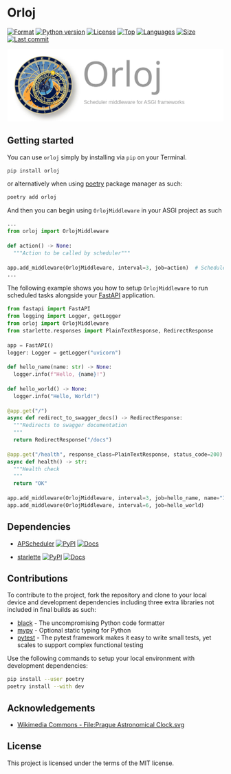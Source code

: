# Orloj

[![Format](https://img.shields.io/pypi/format/orloj)](https://pypi.org/project/orloj)
[![Python version](https://img.shields.io/pypi/pyversions/orloj)](https://pypi.org/project/orloj)
[![License](https://img.shields.io/pypi/l/orloj)](https://pypi.org/project/orloj)
[![Top](https://img.shields.io/github/languages/top/aekasitt/orloj)](.)
[![Languages](https://img.shields.io/github/languages/count/aekasitt/orloj)](.)
[![Size](https://img.shields.io/github/repo-size/aekasitt/orloj)](.)
[![Last commit](https://img.shields.io/github/last-commit/aekasitt/orloj/master)](.)

[![Orloj banner](static/orloj-banner.svg)](static/orloj-banner.svg)

## Getting started

You can use `orloj` simply by installing via `pip` on your Terminal.

```sh
pip install orloj
```

or alternatively when using [poetry](https://python-poetry.org) package manager as such:

```sh
poetry add orloj
```

And then you can begin using `OrlojMiddleware` in your ASGI project as such

```python
...
from orloj import OrlojMiddleware

def action() -> None:
  """Action to be called by scheduler"""

app.add_middleware(OrlojMiddleware, interval=3, job=action)  # Schedules for 3 second interval
...
```

The following example shows you how to setup `OrlojMiddleware` to run scheduled tasks alongside
your [FastAPI](https://github.com/tiangolo/fastapi) application.

```python
from fastapi import FastAPI
from logging import Logger, getLogger
from orloj import OrlojMiddleware
from starlette.responses import PlainTextResponse, RedirectResponse

app = FastAPI()
logger: Logger = getLogger("uvicorn")

def hello_name(name: str) -> None:
  logger.info(f"Hello, {name}!")

def hello_world() -> None:
  logger.info("Hello, World!")

@app.get("/")
async def redirect_to_swagger_docs() -> RedirectResponse:
  """Redirects to swagger documentation
  """
  return RedirectResponse("/docs")

@app.get("/health", response_class=PlainTextResponse, status_code=200)
async def health() -> str:
  """Health check
  """
  return "OK"

app.add_middleware(OrlojMiddleware, interval=3, job=hello_name, name="Igor")
app.add_middleware(OrlojMiddleware, interval=6, job=hello_world)
```

## Dependencies

* [APScheduler](https://github.com/agronholm/apscheduler)
  [![PyPI](https://img.shields.io/badge/PyPI-3775A9?logo=pypi&logoColor=white)](https://pypi.org/project/APScheduler)
  [![Docs](https://img.shields.io/readthedocs/apscheduler?logo=readthedocs)](https://apscheduler.readthedocs.io/en/3.x)

* [starlette](https://www.starlette.io)
  [![PyPI](https://img.shields.io/badge/PyPI-3775A9?logo=pypi&logoColor=white)](https://pypi.org/project/starlette)
  [![Docs](https://img.shields.io/badge/MkDocs-526CFE?logo=materialformkdocs&logoColor=white)](https://www.starlette.io)

## Contributions

To contribute to the project, fork the repository and clone to your local device and development
dependencies including three extra libraries not included in final builds as such:

* [black](https://github.com/psf/black) - The uncompromising Python code formatter 
* [mypy](https://github.com/python/mypy) - Optional static typing for Python
* [pytest](https://github.com/pytest-dev/pytest) - The pytest framework makes it easy to write small tests, yet scales to support complex functional testing

Use the following commands to setup your local environment with development dependencies:

```bash
pip install --user poetry
poetry install --with dev
```

## Acknowledgements

* [Wikimedia Commons - File:Prague Astronomical Clock.svg](https://commons.wikimedia.org/wiki/File:Prague_Astronomical_Clock.svg)

## License

This project is licensed under the terms of the MIT license.